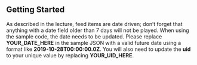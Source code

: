 ## Getting Started

As described in the lecture, feed items are date driven; don’t forget that anything with a date field older than 7 days will not be played. When using the sample code, the date needs to be updated. Please replace **YOUR_DATE_HERE** in the sample JSON with a valid future date using a format like **2019-10-28T00:00:00.0Z**. You will also need to update the **uid** to your unique value by replacing **YOUR_UID_HERE**.
